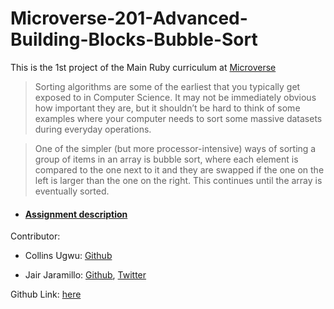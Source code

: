 # Microverse-201-Advanced-Building-Blocks-Bubble-Sort

This is the 1st project of the Main Ruby curriculum at [Microverse](https://www.microverse.org)

>Sorting algorithms are some of the earliest that you typically get exposed to in Computer Science. It may not be immediately obvious how important they are, but it shouldn’t be hard to think of some examples where your computer needs to sort some massive datasets during everyday operations.

>One of the simpler (but more processor-intensive) ways of sorting a group of items in an array is bubble sort, where each element is compared to the one next to it and they are swapped if the one on the left is larger than the one on the right. This continues until the array is eventually sorted.

* #### [Assignment description](https://www.theodinproject.com/courses/ruby-programming/lessons/advanced-building-blocks)

Contributor:

* Collins Ugwu: [Github](https://github.com/collinsugwu)

* Jair Jaramillo: [Github](https://github.com/jairjy), [Twitter](https://twitter.com/jairjy)

Github Link:
[here](https://github.com/jairjy/Microverse-201-Advanced-Building-Blocks-Bubble-Sort)
